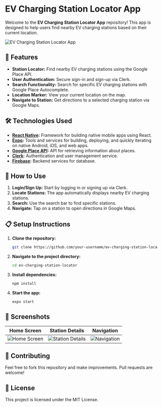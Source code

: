 # EV Charging Station Locator App

Welcome to the **EV Charging Station Locator App** repository! This app is designed to help users find nearby EV charging stations based on their current location.

![EV Charging Station Locator App](https://via.placeholder.com/800x400.png?text=App+Screenshot) <!-- Replace with an actual screenshot -->

## 🚀 Features

- **Station Locator:** Find nearby EV charging stations using the Google Place API.
- **User Authentication:** Secure sign-in and sign-up via Clerk.
- **Search Functionality:** Search for specific EV charging stations with Google Place Autocomplete.
- **Location Marker:** View your current location on the map.
- **Navigate to Station:** Get directions to a selected charging station via Google Maps.

## 🛠️ Technologies Used

- **[React Native](https://reactnative.dev/):** Framework for building native mobile apps using React.
- **[Expo](https://expo.dev/):** Tools and services for building, deploying, and quickly iterating on native Android, iOS, and web apps.
- **[Google Place API](https://developers.google.com/places/web-service/overview):** API for retrieving information about places.
- **[Clerk](https://clerk.dev/):** Authentication and user management service.
- **[Firebase](https://firebase.google.com/):** Backend services for database.

## 📱 How to Use

1. **Login/Sign Up:** Start by logging in or signing up via Clerk.
2. **Locate Stations:** The app automatically displays nearby EV charging stations.
3. **Search:** Use the search bar to find specific stations.
4. **Navigate:** Tap on a station to open directions in Google Maps.

## 📋 Setup Instructions

1. **Clone the repository:**

    ```bash
    git clone https://github.com/your-username/ev-charging-station-locator.git
    ```

2. **Navigate to the project directory:**

    ```bash
    cd ev-charging-station-locator
    ```

3. **Install dependencies:**

    ```bash
    npm install
    ```

4. **Start the app:**

    ```bash
    expo start
    ```

## 📸 Screenshots

| Home Screen | Station Details | Navigation |
|-------------|-----------------|------------|
| ![Home Screen](https://via.placeholder.com/150.png?text=Home+Screen) | ![Station Details](https://via.placeholder.com/150.png?text=Station+Details) | ![Navigation](https://via.placeholder.com/150.png?text=Navigation) |

## 🤝 Contributing

Feel free to fork this repository and make improvements. Pull requests are welcome!

## 📄 License

This project is licensed under the MIT License.


